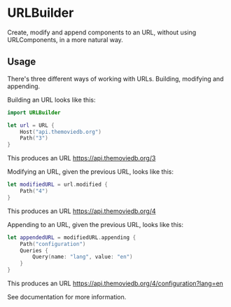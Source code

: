 # URLBuilder

Create, modify and append components to an URL, without using URLComponents, in a more natural way. 

## Usage

There's three different ways of working with URLs. Building, modifying and appending.

Building an URL looks like this:

```swift
import URLBuilder

let url = URL {
    Host("api.themoviedb.org")
    Path("3")
}
```

This produces an URL https://api.themoviedb.org/3

Modifying an URL, given the previous URL, looks like this:

```swift
let modifiedURL = url.modified {
    Path("4")
}
```

This produces an URL https://api.themoviedb.org/4

Appending to an URL, given the previous URL, looks like this:

```swift
let appendedURL = modifiedURL.appending {
    Path("configuration")
    Queries {
        Query(name: "lang", value: "en")
    }
}
```

This produces an URL https://api.themoviedb.org/4/configuration?lang=en

See documentation for more information.
